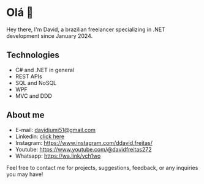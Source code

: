 # Olá 👋

Hey there, I'm David, a brazilian freelancer specializing in .NET development since January 2024.

## Technologies
- C# and .NET in general
- REST APIs
- SQL and NoSQL
- WPF
- MVC and DDD

## About me
- E-mail: davidjumi51@gmail.com
- Linkedin: [click here](https://www.linkedin.com/in/david-freitas51/)
- Instagram: https://www.instagram.com/ddavid.freitas/
- Youtube: https://www.youtube.com/@davidfreitas272
- Whatsapp: https://wa.link/vch1wo

Feel free to contact me for projects, suggestions, feedback, or any inquiries you may have!
